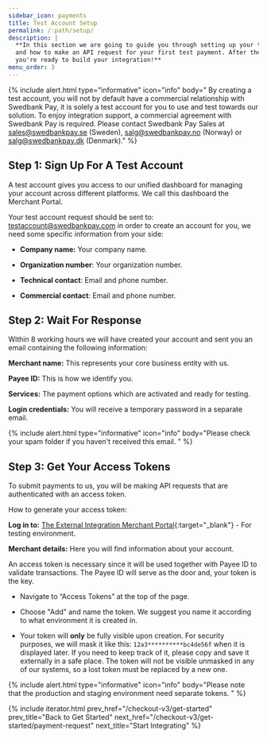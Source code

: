 ```yaml
---
sidebar_icon: payments
title: Test Account Setup
permalink: /:path/setup/
description: |
  **In this section we are going to guide you through setting up your test account
  and how to make an API request for your first test payment. After these steps,
  you're ready to build your integration!**
menu_order: 3
---
```


{% include alert.html type="informative" icon="info" body="
By creating a test account, you will not by default have a commercial
relationship with Swedbank Pay, it is solely a test account for you to use and
test towards our solution. To enjoy integration support, a commercial agreement
with Swedbank Pay is required. Please contact Swedbank Pay Sales at
sales@swedbankpay.se (Sweden), salg@swedbankpay.no (Norway) or
salg@swedbankpay.dk (Denmark)." %}

## Step 1: Sign Up For A Test Account

A test account gives you access to our unified dashboard for managing your
account across different platforms. We call this dashboard the Merchant Portal.

Your test account request should be sent to:
[testaccount@swedbankpay.com](mailto:testaccount@swedbankpay.com) in order to
create an account for you, we need some specific information from your side:

*   **Company name:** Your company name.

*   **Organization number**: Your organization number.

*   **Technical contact**: Email and phone number.

*   **Commercial contact**: Email and phone number.

## Step 2: Wait For Response

Within 8 working hours we will have created your account and sent you an email
containing the following information:

**Merchant name:** This represents your core business entity with us.

**Payee ID:** This is how we identify you.

**Services:** The payment options which are activated and ready for testing.

**Login credentials:** You will receive a temporary password in a separate
email.

{% include alert.html type="informative" icon="info" body="Please
check your spam folder if you haven't received this email. " %}

## Step 3: Get Your Access Tokens

To submit payments to us, you will be making API requests that are authenticated
with an access token.

How to generate your access token:

**Log in to:** [The External Integration Merchant Portal](https://merchantportal.externalintegration.swedbankpay.com){:target="_blank"} - For
testing environment.

**Merchant details:** Here you will find information about your
account.

An access token is necessary since it will be used together with Payee ID to
validate transactions. The Payee ID will serve as the door and, your token is
the key.

*   Navigate to “Access Tokens” at the top of the page.

*   Choose "Add" and name the token. We suggest you name it according to what
    environment it is created in.

*   Your token will **only** be fully visible upon creation. For security
    purposes, we will mask it like this: `12a3**********bc4de56f` when it is
    displayed later. If you need to keep track of it, please copy and save it
    externally in a safe place. The token will not be visible unmasked in any of
    our systems, so a lost token must be replaced by a new one.

{% include alert.html type="informative" icon="info" body="Please note that the
production and staging environment need separate tokens. " %}

{% include iterator.html prev_href="/checkout-v3/get-started"
                         prev_title="Back to Get Started"
                         next_href="/checkout-v3/get-started/payment-request"
                         next_title="Start Integrating" %}

